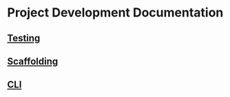 
# Project Development Documentation

## [Testing](testing/index.md)
## [Scaffolding](scaffolding/index.md)
## [CLI](cli/index.md)
